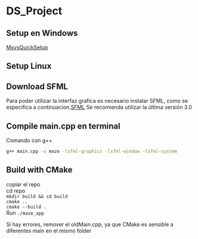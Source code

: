 # DS_Project
## Setup en Windows
[MsysQuickSetup](docs/windows.md)

## Setup Linux
## Download SFML 
Para poder utilizar la interfaz grafica es necesario instalar SFML, como se especifica a continuacion.[SFML](docs/SFML_INSTALLATION.md)
Se recomienda utilizar la última versión 3.0

## Compile main.cpp en terminal
Comando con g++
```bash
g++ main.cpp -o maze -lsfml-graphics -lsfml-window -lsfml-system
```

## Build with CMake
copiar el repo  
cd repo  
 `mkdir build && cd build`  
 `cmake ..`  
 `cmake --build .`  
 Run `./maze_app`  


 Si hay errores, remover el oldMain.cpp, ya que CMake es sensible a diferentes main en el mismo folder
 
